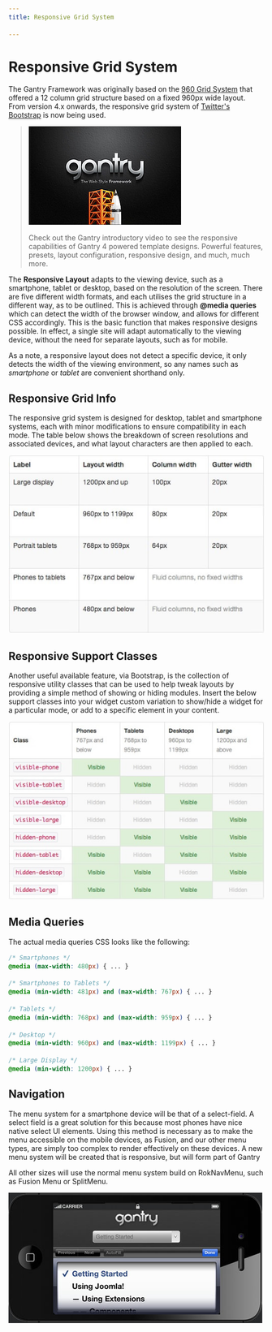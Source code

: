 ```yaml
---
title: Responsive Grid System

---
```


Responsive Grid System
======================
The Gantry Framework was originally based on the [960 Grid System](http://960.gs/) that offered a 12 column grid structure based on a fixed 960px wide layout. From version 4.x onwards, the responsive grid system of [Twitter's Bootstrap](http://twitter.github.com/bootstrap/) is now being used.

> [![](../assets/g4-promo.jpg)](http://youtube.com/embed/akpCH1JNvaY)
>
> Check out the Gantry introductory video to see the responsive capabilities of Gantry 4 powered template designs. Powerful features, presets, layout configuration, responsive design, and much, much more.

The **Responsive Layout** adapts to the viewing device, such as a smartphone, tablet or desktop, based on the resolution of the screen. There are five different width formats, and each utilises the grid structure in a different way, as to be outlined. This is achieved through **@media queries** which can detect the width of the browser window, and allows for different CSS accordingly. This is the basic function that makes responsive designs possible. In effect, a single site will adapt automatically to the viewing device, without the need for separate layouts, such as for mobile.

As a note, a responsive layout does not detect a specific device, it only detects the width of the viewing environment, so any names such as _smartphone_ or _tablet_ are convenient shorthand only.


Responsive Grid Info
--------------------
The responsive grid system is designed for desktop, tablet and smartphone systems, each with minor modifications to ensure compatibility in each mode. The table below shows the breakdown of screen resolutions and associated devices, and what layout characters are then applied to each.

![](assets/responsive1.jpg)


Responsive Support Classes
--------------------------
Another useful available feature, via Bootstrap, is the collection of responsive utility classes that can be used to help tweak layouts by providing a simple method of showing or hiding modules. Insert the below support classes into your widget custom variation to show/hide a widget for a particular mode, or add to a specific element in your content.

![](assets/responsive2.jpg)


Media Queries
-------------
The actual media queries CSS looks like the following:

~~~ .css
/* Smartphones */
@media (max-width: 480px) { ... }

/* Smartphones to Tablets */
@media (min-width: 481px) and (max-width: 767px) { ... }

/* Tablets */
@media (min-width: 768px) and (max-width: 959px) { ... }

/* Desktop */
@media (min-width: 960px) and (max-width: 1199px) { ... }

/* Large Display */
@media (min-width: 1200px) { ... }
~~~


Navigation
----------
The menu system for a smartphone device will be that of a select-field. A select field is a great solution for this because most phones have nice native select UI elements. Using this method is necessary as to make the menu accessible on the mobile devices, as Fusion, and our other menu types, are simply too complex to render effectively on these devices. A new menu system will be created that is responsive, but will form part of Gantry

All other sizes will use the normal menu system build on RokNavMenu, such as Fusion Menu or SplitMenu.

![](assets/responsive3.jpg)
